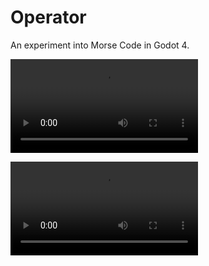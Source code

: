 # Operator

An experiment into Morse Code in Godot 4.

![](./media/showcase.mp4)


![](https://github.com/arran-nz/operator/raw/main/media/showcase.mp4)
